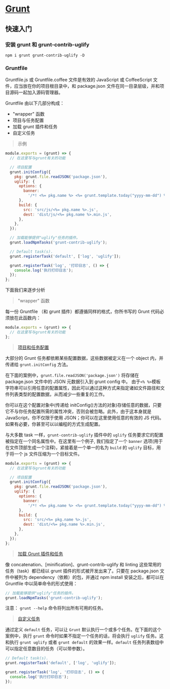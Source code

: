 # [Grunt](https://www.gruntjs.net/)

## 快速入门

### 安装 grunt 和 grunt-contrib-uglify

```text
npm i grunt grunt-contrib-uglify -D
```

### Gruntfile

Gruntfile.js 或 Gruntfile.coffee 文件是有效的 JavaScript 或 CoffeeScript 文件，应当放在你的项目根目录中，和 package.json 文件在同一目录层级，并和项目源码一起加入源码管理器。

Gruntfile 由以下几部分构成：

- "wrapper" 函数
- 项目与任务配置
- 加载 grunt 插件和任务
- 自定义任务

> 示例

```javascript
module.exports = (grunt) => {
  // 在这里写与grunt有关的功能

  // 项目配置
  grunt.initConfig({
    pkg: grunt.file.readJSON('package.json'),
    uglify: {
      options: {
        banner:
          '/*! <%= pkg.name %> <%= grunt.template.today("yyyy-mm-dd") %> */\n',
      },
      build: {
        src: 'src/js/<%= pkg.name %>.js',
        dest: 'dist/js/<%= pkg.name %>.min.js',
      },
    },
  });

  // 加载能够提供"uglify"任务的插件。
  grunt.loadNpmTasks('grunt-contrib-uglify');

  // Default task(s).
  grunt.registerTask('default', ['log', 'uglify']);

  grunt.registerTask('log', '打印日志', () => {
    console.log('执行打印日志');
  });
};
```

下面我们来逐步分析

> "wrapper" 函数

每一份 Gruntfile （和 grunt 插件）都遵循同样的格式，你所书写的 Grunt 代码必须放在此函数内：

```javascript
module.exports = (grunt) => {
  // 在这里写与grunt有关的功能
};
```

> [项目和任务配置](https://www.gruntjs.net/configuring-tasks)

大部分的 Grunt 任务都依赖某些配置数据，这些数据被定义在一个 object 内，并传递给 `grunt.initConfig` 方法。

在下面的案例中，`grunt.file.readJSON('package.json')` 将存储在 package.json 文件中的 JSON 元数据引入到 grunt config 中。 由于`<% %>`模板字符串可以引用任意的配置属性，因此可以通过这种方式来指定诸如文件路径和文件列表类型的配置数据，从而减少一些重复的工作。

你可以在这个配置对象中(传递给 initConfig()方法的对象)存储任意的数据，只要它不与你任务配置所需的属性冲突，否则会被忽略。此外，由于这本身就是 JavaScript，你不仅限于使用 JSON；你可以在这里使用任意的有效的 JS 代码。如果有必要，你甚至可以以编程的方式生成配置。

与大多数 task 一样，`grunt-contrib-uglify` 插件中的 `uglify` 任务要求它的配置被指定在一个同名属性中。在这里有一个例子, 我们指定了一个 `banner` 选项(用于在文件顶部生成一个注释)，紧接着是一个单一的名为 `build` 的 `uglify` 目标，用于将一个 js 文件压缩为一个目标文件。

```javascript
module.exports = (grunt) => {
  // 在这里写与grunt有关的功能

  // 项目配置
  grunt.initConfig({
    pkg: grunt.file.readJSON('package.json'),
    uglify: {
      options: {
        banner:
          '/*! <%= pkg.name %> <%= grunt.template.today("yyyy-mm-dd") %> */\n',
      },
      build: {
        src: 'src/<%= pkg.name %>.js',
        dest: 'dist/<%= pkg.name %>.min.js',
      },
    },
  });
};
```

> [加载 Grunt 插件和任务](https://www.gruntjs.net/plugins)

像 concatenation、[minification]、grunt-contrib-uglify 和 linting 这些常用的任务（task）都已经以 grunt 插件的形式被开发出来了。只要在 package.json 文件中被列为 dependency（依赖）的包，并通过 npm install 安装之后，都可以在 Gruntfile 中以简单命令的形式使用：

```javascript
// 加载能够提供"uglify"任务的插件。
grunt.loadNpmTasks('grunt-contrib-uglify');
```

注意： `grunt --help` 命令将列出所有可用的任务。

> [自定义任务](https://www.gruntjs.net/creating-tasks)

通过定义 `default` 任务，可以让 `Grunt` 默认执行一个或多个任务。在下面的这个案例中，执行 `grunt` 命令时如果不指定一个任务的话，将会执行 `uglify` 任务。这和执行 `grunt uglify` 或者 `grunt default` 的效果一样。`default` 任务列表数组中可以指定任意数目的任务（可以带参数）。

```javascript
// Default task(s).
grunt.registerTask('default', ['log', 'uglify']);

grunt.registerTask('log', '打印日志', () => {
  console.log('执行打印日志');
});
```
